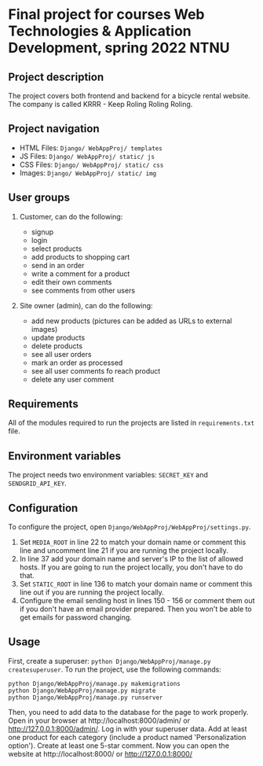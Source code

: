 # Final project for courses Web Technologies & Application Development, spring 2022 NTNU


## Project description
The project covers both frontend and backend for a bicycle rental website. The company is called KRRR - Keep Roling Roling Roling.

## Project navigation
- HTML Files: `Django/ WebAppProj/ templates`
- JS Files: `Django/ WebAppProj/ static/ js`
- CSS Files: `Django/ WebAppProj/ static/ css`
- Images: `Django/ WebAppProj/ static/ img`

## User groups
1. Customer, can do the following:
   - signup
   - login
   - select products
   - add products to shopping cart
   - send in an order
   - write a comment for a product
   - edit their own comments
   - see comments from other users

2. Site owner (admin), can do the following:
   - add new products (pictures can be added as URLs to external images)
   - update products
   - delete products
   - see all user orders
   - mark an order as processed
   - see all user comments fo reach product
   - delete any user comment

## Requirements
All of the modules required to run the projects are listed in `requirements.txt` file.

## Environment variables
The project needs two environment variables:
`SECRET_KEY` and `SENDGRID_API_KEY`.

## Configuration
To configure the project, open `Django/WebAppProj/WebAppProj/settings.py`. 
1. Set `MEDIA_ROOT` in line 22 to match your domain name or comment this line and uncomment line 21 if you are running the project locally.
2. In line 37 add your domain name and server's IP to the list of allowed hosts. If you are going to run the project locally, you don't have to do that.
3. Set `STATIC_ROOT` in line 136 to match your domain name or comment this line out if you are running the project locally.
4. Configure the email sending host in lines 150 - 156 or comment them out if you don't have an email provider prepared. Then you won't be able to get emails for password changing.

## Usage
First, create a superuser: `python Django/WebAppProj/manage.py createsuperuser`.
To run the project, use the following commands:
```
python Django/WebAppProj/manage.py makemigrations
python Django/WebAppProj/manage.py migrate
python Django/WebAppProj/manage.py runserver
```
Then, you need to add data to the database for the page to work properly.
Open in your browser at http://localhost:8000/admin/ or http://127.0.0.1:8000/admin/. Log in with your superuser data. Add at least one product for each category (include a product named 'Personalization option'). Create at least one 5-star comment.
Now you can open the website at http://localhost:8000/ or http://127.0.0.1:8000/
